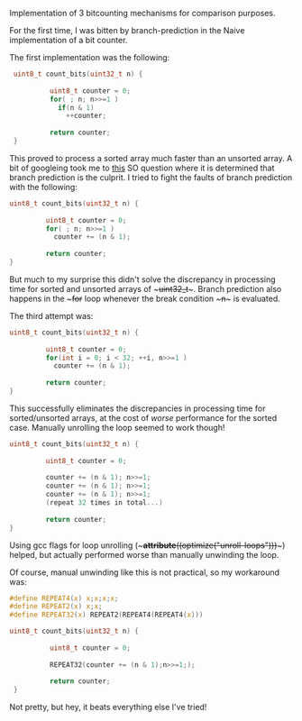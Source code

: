 Implementation of 3 bitcounting mechanisms for comparison purposes. 

For the first time, I was bitten by branch-prediction in the Naive implementation of a bit counter.

The first implementation was the following: 

```c
 uint8_t count_bits(uint32_t n) {
         
          uint8_t counter = 0;
          for( ; n; n>>=1 )
            if(n & 1)
              ++counter;
            
          return counter;
 }
```

This proved to process a sorted array much faster than an unsorted array. A bit of googleing took me to [this](https://stackoverflow.com/questions/11227809/why-is-it-faster-to-process-a-sorted-array-than-an-unsorted-array) SO question where it is determined that branch prediction is the culprit. 
I tried to fight the faults of branch prediction with the following:

 ```c
 uint8_t count_bits(uint32_t n) {
         
          uint8_t counter = 0;
          for( ; n; n>>=1 )
            counter += (n & 1);
            
          return counter;
 }
```

But much to my surprise this didn't solve the discrepancy in processing time for sorted and unsorted arrays of ~~~uint32_t~~~.
Branch prediction also happens in the ~~~for~~ loop whenever the break condition ~~~n~~~ is evaluated.

The third attempt was:

 ```c
 uint8_t count_bits(uint32_t n) {
         
          uint8_t counter = 0;
          for(int i = 0; i < 32; ++i, n>>=1 )
            counter += (n & 1);
            
          return counter;
 }
```

This successfully eliminates the discrepancies in processing time for sorted/unsorted arrays, at the cost of _worse_ performance for the sorted case. 
Manually unrolling the loop seemed to work though! 

 ```c
 uint8_t count_bits(uint32_t n) {
         
          uint8_t counter = 0;
          
          counter += (n & 1); n>>=1;
          counter += (n & 1); n>>=1;
          counter += (n & 1); n>>=1;
          (repeat 32 times in total...)
          
          return counter;
 }
```

Using gcc flags for loop unrolling (~~~__attribute__((optimize("unroll-loops")))~~~) helped, but actually performed worse than manually unwinding the loop.

Of course, manual unwinding like this is not practical, so my workaround was:

```c
#define REPEAT4(x) x;x;x;x;
#define REPEAT2(x) x;x;
#define REPEAT32(x) REPEAT2(REPEAT4(REPEAT4(x)))

uint8_t count_bits(uint32_t n) {
         
          uint8_t counter = 0;
          
          REPEAT32(counter += (n & 1);n>>=1;);
          
          return counter;
 }
```

Not pretty, but hey, it beats everything else I've tried! 

